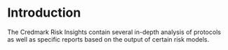 # Introduction

The Credmark Risk Insights contain several in-depth analysis of protocols as well as specific reports based on the output of certain risk models.&#x20;
